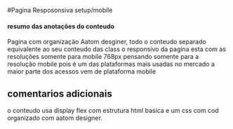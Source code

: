 #Pagina Resposonsiva setup/mobile

<h4> resumo das anotações do conteudo</h4>
<p>Pagina com organização Aatom desginer, todo o conteudo separado equivalente ao seu conteudo das class
o responsivo da pagina esta com as resoluções somente para mobile 768px pensando somente para a resolução mobile
pois é um das plataformas mais usadas no mercado a maior parte dos acessos vem de plataforma mobile
<br>
<h2>comentarios adicionais</h2>
<p>o conteudo usa display flex com estrutura html basica e um css com cod organizado com aatom designer.